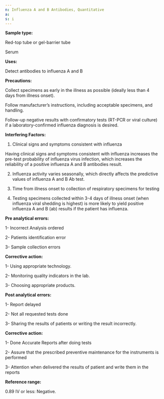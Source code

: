 ```yaml
---
n: Influenza A and B Antibodies, Quantitative
a: 
s: i
---
```



__Sample type:__

Red-top tube or gel-barrier tube

Serum

__Uses:__

Detect antibodies to influenza A and B

__Precautions:__

Collect specimens as early in the illness as possible (ideally less than 4 days from illness onset).

Follow manufacturer’s instructions, including acceptable specimens, and handling.

Follow-up negative results with confirmatory tests (RT-PCR or viral culture) if a laboratory-confirmed influenza diagnosis is desired.

__Interfering Factors:__

1)	Clinical signs and symptoms consistent with influenza

Having clinical signs and symptoms consistent with influenza increases the pre-test probability of influenza virus infection, which increases the reliability of a positive influenza A and B antibodies result.

2)	Influenza activity varies seasonally, which directly affects the predictive values of influenza A and B Ab test. 

3)	Time from illness onset to collection of respiratory specimens for testing

4)	Testing specimens collected within 3-4 days of illness onset (when influenza viral shedding is highest) is more likely to yield positive influenza A and B (ab) results if the patient has influenza.

__Pre analytical errors:__

1- Incorrect Analysis ordered 

2- Patients identification error

3- Sample collection errors

__Corrective action:__

1- Using appropriate technology.

2- Monitoring quality indicators in the lab.

3- Choosing appropriate products.

__Post analytical errors:__

1- Report delayed 

2- Not all requested tests done 

3- Sharing the results of patients or writing the result incorrectly.

__Corrective action:__

1- Done Accurate Reports after doing tests 

2- Assure that the prescribed preventive maintenance for the instruments is performed 

3- Attention when delivered the results of patient and write them in the reports

__Reference range:__

0.89 IV or less: Negative.